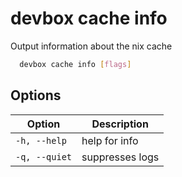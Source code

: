 # devbox cache info

Output information about the nix cache

```bash
  devbox cache info [flags]
```

## Options
<!-- Markdown table of options -->
| Option | Description |
| --- | --- |
| `-h, --help` | help for info |
| `-q, --quiet` | suppresses logs |